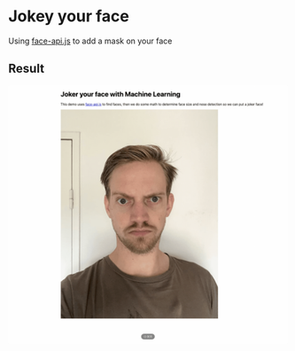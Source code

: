 # Jokey your face

Using [face-api.js](https://github.com/justadudewhohacks/face-api.js) to add a mask on your face

## Result

![](./static/images/result.gif)

